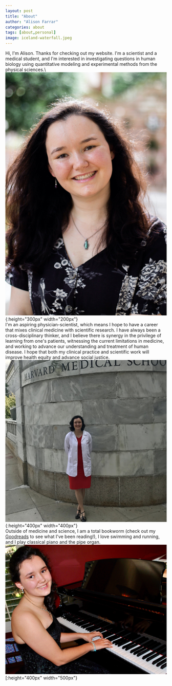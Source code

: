 ```yaml
---
layout: post
title: "About"
author: "Alison Farrar"
categories: about
tags: [about,personal]
image: iceland-waterfall.jpeg
---
```


Hi, I'm Alison. Thanks for checking out my website. I'm a scientist and a medical student, and I'm interested in investigating questions in human biology using quantitative modeling and experimental methods from the physical sciences.\ 
![Picture of Alison](/assets/img/alison-headshot.jpeg){:height="300px" width="200px"}\
I'm an aspiring physician-scientist, which means I hope to have a career that mixes clinical medicine with scientific research. I have always been a cross-disciplinary thinker, and I believe there is synergy in the privilege of learning from one's patients, witnessing the current limitations in medicine, and working to advance our understanding and treatment of human disease. I hope that both my clinical practice and scientific work will improve health equity and advance social justice.\
![Alison in front of HMS](/assets/img/alison-white-coat.jpg){:height="400px" width="400px"}\
Outside of medicine and science, I am a total bookworm (check out my [Goodreads](https://www.goodreads.com/user/show/38821028-alison) to see what I've been reading!), I love swimming and running, and I play classical piano and the pipe organ.\
![Alison at piano](/assets/img/alison-piano.jpeg)[:height="400px" width="500px"}
